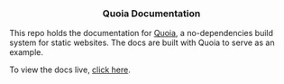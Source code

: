 <h3 align="center">Quoia Documentation</h3>

This repo holds the documentation for [Quoia](https://github.com/christopherwk210/quoia), a no-dependencies build system for static websites. The docs are built with Quoia to serve as an example.

To view the docs live, [click here](https://christopherwk210.github.io/quoia-documentation/).
